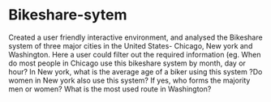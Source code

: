 # Bikeshare-sytem
Created a user friendly interactive environment, and analysed the Bikeshare system of three major cities in the United States- Chicago, New york and Washington. Here a user could filter out the required information (eg. When do most people in Chicago use this bikeshare system by month, day or hour? In New york, what is the average age of a biker using this system ?Do women in New york also use this system? If yes, who forms the majority men or women? What is the most used route in Washington? 
